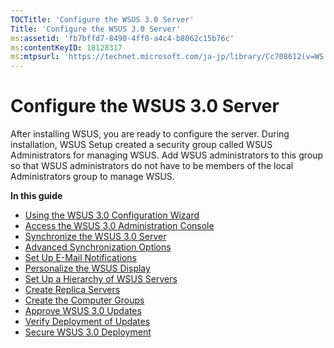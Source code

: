 ```yaml
---
TOCTitle: 'Configure the WSUS 3.0 Server'
Title: 'Configure the WSUS 3.0 Server'
ms:assetid: 'fb7bffd7-8490-4ff0-a4c4-b8062c15b76c'
ms:contentKeyID: 18128317
ms:mtpsurl: 'https://technet.microsoft.com/ja-jp/library/Cc708612(v=WS.10)'
---
```


Configure the WSUS 3.0 Server
=============================

After installing WSUS, you are ready to configure the server. During installation, WSUS Setup created a security group called WSUS Administrators for managing WSUS. Add WSUS administrators to this group so that WSUS administrators do not have to be members of the local Administrators group to manage WSUS.

**In this guide**

-   [Using the WSUS 3.0 Configuration Wizard](https://technet.microsoft.com/249d1fe7-6d6d-4122-9d02-e2227efd6557)
-   [Access the WSUS 3.0 Administration Console](https://technet.microsoft.com/c5f8a273-1f08-494e-af05-7fd3bb351d1f)
-   [Synchronize the WSUS 3.0 Server](https://technet.microsoft.com/2e1eef02-829e-4d92-980e-931402e1dc31)
-   [Advanced Synchronization Options](https://technet.microsoft.com/65d4cddd-8de0-477f-833d-ce5e2422eef0)
-   [Set Up E-Mail Notifications](https://technet.microsoft.com/e2db0965-9b30-4bc0-9815-c688c62d689b)
-   [Personalize the WSUS Display](https://technet.microsoft.com/e4a85d1b-309f-425d-b4b8-70bdd3ad15ee)
-   [Set Up a Hierarchy of WSUS Servers](https://technet.microsoft.com/95a98fb7-f671-42b7-ab43-ee5af98d3712)
-   [Create Replica Servers](https://technet.microsoft.com/9c90a11c-3b98-43bb-b04c-9713dcf5ccf7)
-   [Create the Computer Groups](https://technet.microsoft.com/816825d6-c677-415b-b9ae-91e9cef720e7)
-   [Approve WSUS 3.0 Updates](https://technet.microsoft.com/78f2359a-933a-4960-850e-712a78e81622)
-   [Verify Deployment of Updates](https://technet.microsoft.com/bfb86adf-7faa-407a-9324-a4f30d2dbe44)
-   [Secure WSUS 3.0 Deployment](https://technet.microsoft.com/7e21a374-5bc0-41bb-991c-26abe5c5cd8b)
